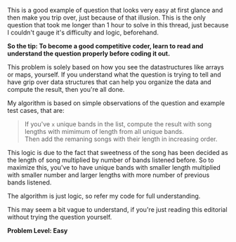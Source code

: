 This is a good example of question that looks very easy at first glance and then make you trip over, just because of that illusion. This is the only question that took me longer than 1 hour to solve in this thread, just because I couldn't gauge it's difficulty and logic, beforehand. 

**So the tip: To become a good competitive coder, learn to read and understand the question properly before coding it out.**

This problem is solely based on how you see the datastructures like arrays or maps, yourself. If you understand what the question is trying to tell and have grip over data structures that can help you organize the data and compute the result, then you're all done.

My algorithm is based on simple observations of the question and example test cases, that are:

> If you've `x` unique bands in the list, compute the result with song lengths with mimimum of length from all unique bands.<br>
> Then add the remaning songs with their length in increasing order.

This logic is due to the fact that sweetness of the song has been decided as the length of song multiplied by number of bands listened before. So to maximize this, you've to have unique bands with smaller length multiplied with smaller number and larger lengths with more number of previous bands listened.

The algorithm is just logic, so refer my code for full understanding.

This may seem a bit vague to understand, if you're just reading this editorial without trying the question yourself.

**Problem Level: Easy**
